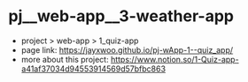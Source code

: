 # pj__web-app__3-weather-app
- project > web-app > 1_quiz-app
- page link: https://jayxwoo.github.io/pj-wApp-1--quiz_app/
- more about this project: https://www.notion.so/1-Quiz-app-a41af37034d94553914569d57bfbc863

